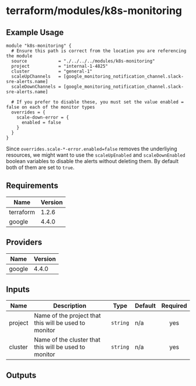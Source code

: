 # terraform/modules/k8s-monitoring

## Example Usage

```hcl
module "k8s-monitoring" {
  # Ensure this path is correct from the location you are referencing the module
  source            = "./../../../modules/k8s-monitoring"
  project           = "internal-1-4825"
  cluster           = "general-1"
  scaleUpChannels   = [google_monitoring_notification_channel.slack-sre-alerts.name]
  scaleDownChannels = [google_monitoring_notification_channel.slack-sre-alerts.name]

  # If you prefer to disable these, you must set the value enabled = false on each of the monitor types
  overrides = {
    scale-down-error = {
      enabled = false
    }
  }
}
```

Since `overrides.scale-*-error.enabled=false` removes the underliying resources,
we might want to use the `scaleUpEnabled` and `scaleDownEnabled` boolean variables to
disable the alerts without deleting them. By default both of them are set to `true`.

## Requirements

| Name      | Version   |
|-----------|-----------|
| terraform | 1.2.6     |
| google    | 4.4.0     |

## Providers

| Name   | Version |
|--------|---------|
| google | 4.4.0   |

## Inputs

| Name | Description | Type | Default | Required |
|------|-------------|------|---------|:--------:|
| project | Name of the project that this will be used to monitor | `string` | n/a | yes |
| cluster | Name of the cluster that this will be used to monitor | `string` | n/a | yes |

## Outputs
